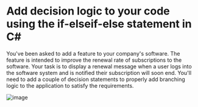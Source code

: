 # Add decision logic to your code using the if-elseif-else statement in C#

You've been asked to add a feature to your company's software. The feature is intended to improve the renewal rate of subscriptions to the software. Your task is to display a renewal message when a user logs into the software system and is notified their subscription will soon end. You'll need to add a couple of decision statements to properly add branching logic to the application to satisfy the requirements.

![image](https://user-images.githubusercontent.com/92801510/143846905-178816d5-322a-4411-92cb-e7cb8ad10e28.png)

